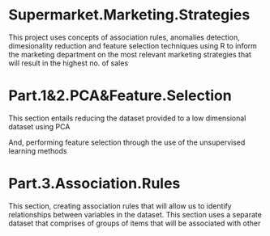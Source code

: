 # Supermarket.Marketing.Strategies

This project uses concepts of association rules, anomalies detection, dimesionality reduction  and feature selection techniques using R to inform the marketing department on the most relevant marketing strategies that will result in the highest no. of sales


# Part.1&2.PCA&Feature.Selection

This section entails reducing the dataset provided to a low dimensional dataset using PCA

And, performing feature selection through the use of the unsupervised learning methods


# Part.3.Association.Rules

This section, creating association rules that will allow us to identify relationships between variables in the dataset. This section uses a separate dataset that comprises of groups of items that will be associated with other
